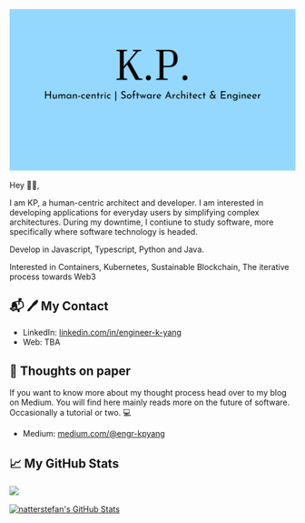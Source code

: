 ![Kong Yang](kp-banner.png)

Hey 👋🏻,

I am KP, a human-centric architect and developer.
I am interested in developing applications for everyday users by simplifying complex architectures.
During my downtime, I contiune to study software, more specifically where software technology is headed.

Develop in Javascript, Typescript, Python and Java.

Interested in Containers, Kubernetes, Sustainable Blockchain, The iterative process towards Web3

## 📬 :pen: My Contact

- LinkedIn: [linkedin.com/in/engineer-k-yang][2]
- Web: TBA

## 🌳 Thoughts on paper

If you want to know more about my thought process head over to my blog on Medium.
You will find here mainly reads more on the future of software. Occasionally a tutorial or two. :computer:

- Medium: [medium.com/@engr-kpyang][3]

## &#x1f4c8; My GitHub Stats

<a href="https://github.com/engr-kpyang/Main-Profile">
  <img align="center" src="https://github-readme-stats.vercel.app/api/top-langs/?username=engr-kpyang&hide=java,html&title_color=000000&text_color=000000" />
</a>

<a href="https://github.com/engr-kpya
         ng/Main-Profile">
  <img align="center" src="https://github-readme-stats.vercel.app/api?username=engr-kpyang&show_icons=true&line_height=27&count_private=true&title_color=000000&text_color=000000&icon_color=FAC051" alt="natterstefan's GitHub Stats" />
</a>

[1]: https://www.canva.com/design/DAFMJHvWmx4/Kt5G95VmUuEXbxC-Uk5WmQ/view?utm_content=DAFMJHvWmx4&utm_campaign=designshare&utm_medium=link&utm_source=homepage_design_menu
[2]: https://www.linkedin.com/in/engineer-k-yang/
[3]: https://medium.com/@engr-kpyang
